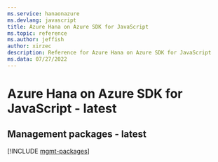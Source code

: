 ```yaml
---
ms.service: hanaonazure
ms.devlang: javascript
title: Azure Hana on Azure SDK for JavaScript
ms.topic: reference
ms.author: jeffish
author: xirzec
description: Reference for Azure Hana on Azure SDK for JavaScript
ms.data: 07/27/2022
---
```

# Azure Hana on Azure SDK for JavaScript - latest

## Management packages - latest
[!INCLUDE [mgmt-packages](hana-on-azure-mgmt-index.md)]